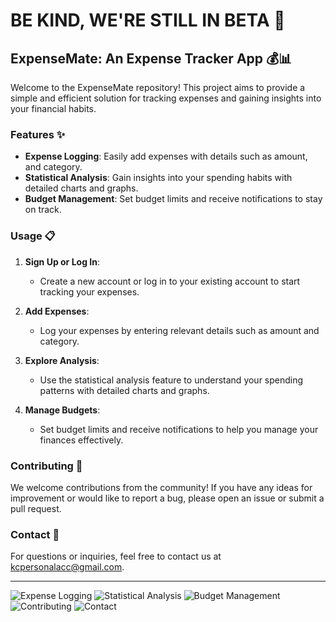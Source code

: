 # BE KIND, WE'RE STILL IN BETA 🚧

## ExpenseMate: An Expense Tracker App 💰📊

Welcome to the ExpenseMate repository! This project aims to provide a simple and efficient solution for tracking expenses and gaining insights into your financial habits.

### Features ✨

- **Expense Logging**: Easily add expenses with details such as amount, and category.
- **Statistical Analysis**: Gain insights into your spending habits with detailed charts and graphs.
- **Budget Management**: Set budget limits and receive notifications to stay on track.

### Usage 📋

1. **Sign Up or Log In**:
   - Create a new account or log in to your existing account to start tracking your expenses.
   
2. **Add Expenses**:
   - Log your expenses by entering relevant details such as amount and category.

3. **Explore Analysis**:
   - Use the statistical analysis feature to understand your spending patterns with detailed charts and graphs.

4. **Manage Budgets**:
   - Set budget limits and receive notifications to help you manage your finances effectively.

### Contributing 🤝

We welcome contributions from the community! If you have any ideas for improvement or would like to report a bug, please open an issue or submit a pull request.

### Contact 📧

For questions or inquiries, feel free to contact us at [kcpersonalacc@gmail.com](mailto:kcpersonalacc@gmail.com).

---

![Expense Logging](https://img.icons8.com/ios-filled/50/000000/money.png) ![Statistical Analysis](https://img.icons8.com/ios-filled/50/000000/combo-chart.png) ![Budget Management](https://img.icons8.com/ios-filled/50/000000/budget.png) ![Contributing](https://img.icons8.com/ios-filled/50/000000/github.png) ![Contact](https://img.icons8.com/ios-filled/50/000000/email.png)